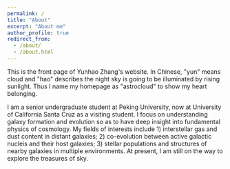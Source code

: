 ```yaml
---
permalink: /
title: "About"
excerpt: "About me"
author_profile: true
redirect_from: 
  - /about/
  - /about.html
---
```


This is the front page of Yunhao Zhang's website. In Chinese, "yun"  means cloud and "hao" describes the night sky is going to be illuminated by rising sunlight. Thus I name my homepage as "astrocloud" to show my heart belonging.

I am a senior undergraduate student at Peking University, now at University of California Santa Cruz as a visiting student. I focus on understanding galaxy formation and evolution so as to have deep insight into fundamental physics of cosmology. My fields of interests include 1) interstellar gas and dust content in distant galaxies; 2) co-evolution between active galactic nucleis and their host galaxies; 3) stellar populations and structures of nearby galaxies in multiple environments. At present, I am still on the way to explore the treasures of sky.
